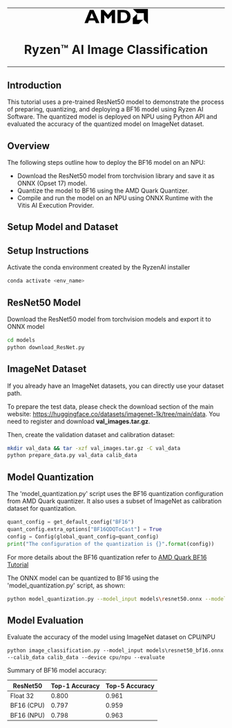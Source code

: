 <table class="sphinxhide" width="100%">
 <tr width="100%">
    <td align="center"><img src="https://raw.githubusercontent.com/Xilinx/Image-Collateral/main/xilinx-logo.png" width="30%"/><h1> Ryzen™ AI Image Classification </h1>
    </td>
 </tr>
</table>

## Introduction

This tutorial uses a pre-trained ResNet50 model to demonstrate the process of preparing, quantizing, and deploying a BF16 model using Ryzen AI Software. The quantized model is deployed on NPU using Python API and evaluated the accuracy of the quantized model on ImageNet dataset.

## Overview

The following steps outline how to deploy the BF16 model on an NPU:

- Download the ResNet50 model from torchvision library and save it as ONNX (Opset 17) model.
- Quantize the model to BF16 using the AMD Quark Quantizer.
- Compile and run the model on an NPU using ONNX Runtime with the Vitis AI Execution Provider.

## Setup Model and Dataset

Setup Instructions
--------------

Activate the conda environment created by the RyzenAI installer

```bash
conda activate <env_name>
```

ResNet50 Model
--------------

Download the ResNet50 model from torchvision models and export it to ONNX model

```bash
cd models
python download_ResNet.py
```

ImageNet Dataset
----------------
If you already have an ImageNet datasets, you can directly use your dataset path.

To prepare the test data, please check the download section of the main website: https://huggingface.co/datasets/imagenet-1k/tree/main/data. You need to register and download **val_images.tar.gz**.

Then, create the validation dataset and calibration dataset:

```bash
mkdir val_data && tar -xzf val_images.tar.gz -C val_data
python prepare_data.py val_data calib_data
```

## Model Quantization


The 'model_quantization.py' script uses the BF16 quantization configuration from AMD Quark quantizer. It also uses a subset of ImageNet as calibration dataset for quantization.

```python
quant_config = get_default_config("BF16")
quant_config.extra_options["BF16QDQToCast"] = True
config = Config(global_quant_config=quant_config)
print("The configuration of the quantization is {}".format(config))
```
For more details about the BF16 quantization refer to [AMD Quark BF16 Tutorial](https://quark.docs.amd.com/latest/supported_accelerators/ryzenai/tutorial_convert_fp32_or_fp16_to_bf16.html)

The ONNX model can be quantized to BF16 using the 'model_quantization.py' script, as shown:

```bash
python model_quantization.py --model_input models\resnet50.onnx --model_output models\resnet50_bf16.onnx --quantize bf16
```

## Model Evaluation

Evaluate the accuracy of the model using ImageNet dataset on CPU/NPU

```
python image_classification.py --model_input models\resnet50_bf16.onnx --calib_data calib_data --device cpu/npu --evaluate
```

Summary of BF16 model accuracy:

<div align="center">

| ResNet50      | Top-1 Accuracy | Top-5 Accuracy |
|---------------|----------------|----------------|
| Float 32      | 0.800          | 0.961          |
| BF16 (CPU)    | 0.797          | 0.959          |
| BF16 (NPU)    | 0.798          | 0.963          |

</div>


